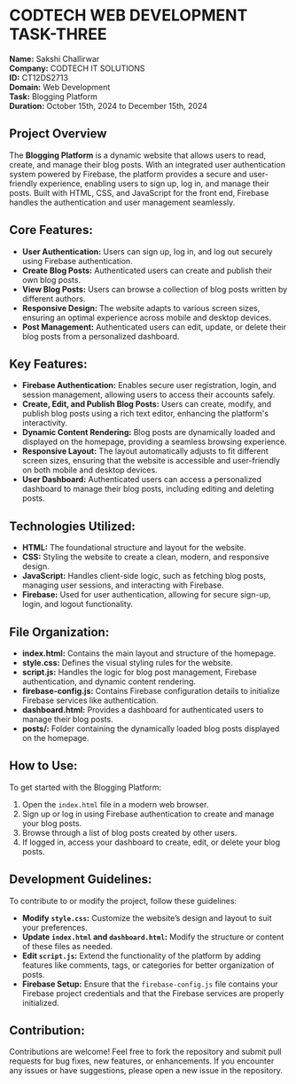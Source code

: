 # CODTECH WEB DEVELOPMENT TASK-THREE

**Name:** Sakshi Challirwar  
**Company:** CODTECH IT SOLUTIONS  
**ID:** CT12DS2713  
**Domain:** Web Development  
**Task:** Blogging Platform  
**Duration:** October 15th, 2024 to December 15th, 2024

## Project Overview
The **Blogging Platform** is a dynamic website that allows users to read, create, and manage their blog posts. With an integrated user authentication system powered by Firebase, the platform provides a secure and user-friendly experience, enabling users to sign up, log in, and manage their posts. Built with HTML, CSS, and JavaScript for the front end, Firebase handles the authentication and user management seamlessly.

## Core Features:
- **User Authentication:** Users can sign up, log in, and log out securely using Firebase authentication.
- **Create Blog Posts:** Authenticated users can create and publish their own blog posts.
- **View Blog Posts:** Users can browse a collection of blog posts written by different authors.
- **Responsive Design:** The website adapts to various screen sizes, ensuring an optimal experience across mobile and desktop devices.
- **Post Management:** Authenticated users can edit, update, or delete their blog posts from a personalized dashboard.

## Key Features:
- **Firebase Authentication:** Enables secure user registration, login, and session management, allowing users to access their accounts safely.
- **Create, Edit, and Publish Blog Posts:** Users can create, modify, and publish blog posts using a rich text editor, enhancing the platform's interactivity.
- **Dynamic Content Rendering:** Blog posts are dynamically loaded and displayed on the homepage, providing a seamless browsing experience.
- **Responsive Layout:** The layout automatically adjusts to fit different screen sizes, ensuring that the website is accessible and user-friendly on both mobile and desktop devices.
- **User Dashboard:** Authenticated users can access a personalized dashboard to manage their blog posts, including editing and deleting posts.

## Technologies Utilized:
- **HTML:** The foundational structure and layout for the website.
- **CSS:** Styling the website to create a clean, modern, and responsive design.
- **JavaScript:** Handles client-side logic, such as fetching blog posts, managing user sessions, and interacting with Firebase.
- **Firebase:** Used for user authentication, allowing for secure sign-up, login, and logout functionality.

## File Organization:
- **index.html:** Contains the main layout and structure of the homepage.
- **style.css:** Defines the visual styling rules for the website.
- **script.js:** Handles the logic for blog post management, Firebase authentication, and dynamic content rendering.
- **firebase-config.js:** Contains Firebase configuration details to initialize Firebase services like authentication.
- **dashboard.html:** Provides a dashboard for authenticated users to manage their blog posts.
- **posts/:** Folder containing the dynamically loaded blog posts displayed on the homepage.

## How to Use:
To get started with the Blogging Platform:
1. Open the `index.html` file in a modern web browser.
2. Sign up or log in using Firebase authentication to create and manage your blog posts.
3. Browse through a list of blog posts created by other users.
4. If logged in, access your dashboard to create, edit, or delete your blog posts.

## Development Guidelines:
To contribute to or modify the project, follow these guidelines:
- **Modify `style.css`:** Customize the website’s design and layout to suit your preferences.
- **Update `index.html` and `dashboard.html`:** Modify the structure or content of these files as needed.
- **Edit `script.js`:** Extend the functionality of the platform by adding features like comments, tags, or categories for better organization of posts.
- **Firebase Setup:** Ensure that the `firebase-config.js` file contains your Firebase project credentials and that the Firebase services are properly initialized.

## Contribution:
Contributions are welcome! Feel free to fork the repository and submit pull requests for bug fixes, new features, or enhancements. If you encounter any issues or have suggestions, please open a new issue in the repository.
